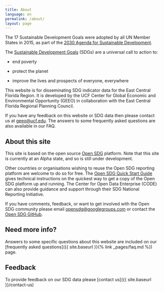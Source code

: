 ```yaml
---
title: About
language: en
permalink: /about/
layout: page
---
```


The 17 Sustainable Development Goals were adopted by all UN Member States in 2015, as part of the [2030 Agenda for Sustainable Development](https://sustainabledevelopment.un.org/post2015/transformingourworld).

The [Sustainable Development Goals](http://www.un.org/sustainabledevelopment/sustainable-development-goals/) (SDGs) are a universal call to action to:

  * end poverty
  
  * protect the planet
  
  * improve the lives and prospects of everyone, everywhere

This website is for disseminating SDG indicator data for the East Central Florida Region. It is developed by the UCF Center for Global Economic and Environmental Opportunity (GEEO) in collaboration with the East Central Florida Regional Planning Council.

If you have any feedback on this website or SDG data then please contact us at geeo@ucf.edu. The answers to some frequently asked questions are also available in our FAQ.

## About this site
This site is based on the open source [Open SDG](https://open-sdg.org/) platform. Note that this site is currently at an Alpha state, and so is still under development.
    
Other countries or organisations wishing to reuse the Open SDG reporting platform are welcome to do so for free. The [Open SDG Quick Start Guide](https://open-sdg.readthedocs.io/en/latest/quick-start/) gives technical instructions on the quickest way to get a copy of the Open SDG platform up and running. The Center for Open Data Enterprise (CODE) can also provide guidance and support through their SDG National Reporting Initiative.

If you have comments, feedback, or want to get involved with the Open SDG community please email <opensdg@googlegroups.com> or contact the [Open SDG GitHub](https://github.com/open-sdg/open-sdg).

## Need more info?
Answers to some specific questions about this website are included on our [frequently asked questions]({{ site.baseurl }}{% link _pages/faq.md %}) page.

## Feedback
To provide feedback on our SDG data please [contact us]({{ site.baseurl }}/contact-us)

